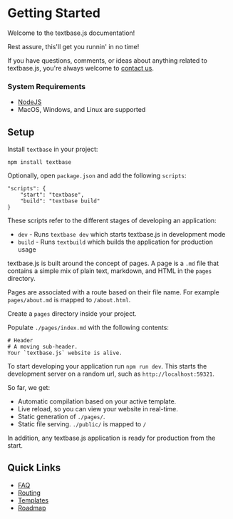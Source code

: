 # Getting Started

Welcome to the textbase.js documentation!

Rest assure, this'll get you runnin' in no time!

If you have questions, comments, or ideas about anything related to textbase.js, you're always welcome to [contact us](/contact).

### System Requirements

- [NodeJS](http://nodejs.org/)
- MacOS, Windows, and Linux are supported

## Setup

Install `textbase` in your project:

```
npm install textbase
```

Optionally, open `package.json` and add the following `scripts`:

```
"scripts": {
	"start": "textbase",
	"build": "textbase build"
}
```

These scripts refer to the different stages of developing an application:

- `dev` - Runs `textbase dev` which starts textbase.js in development mode
- `build` - Runs `textbuild` which builds the application for production usage

textbase.js is built around the concept of pages. A page is a `.md` file that contains a simple mix of plain text, markdown, and HTML in the `pages` directory.

Pages are associated with a route based on their file name. For example `pages/about.md` is mapped to `/about.html`.

Create a `pages` directory inside your project.

Populate `./pages/index.md` with the following contents:

```
# Header
# A moving sub-header.
Your `textbase.js` website is alive.
```

To start developing your application run `npm run dev`. This starts the development server on a random url, such as `http://localhost:59321`.

So far, we get:

- Automatic compilation based on your active template.
- Live reload, so you can view your website in real-time.
- Static generation of `./pages/`.
- Static file serving. `./public/` is mapped to `/`

In addition, any textbase.js application is ready for production from the start.

## Quick Links

- [FAQ](/docs/faq)
- [Routing](/docs/routing)
- [Templates](/docs/templates)
- [Roadmap](/docs/roadmap)
